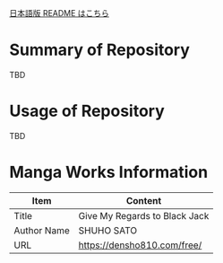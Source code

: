 [日本語版 README はこちら](README-ja.md)

# Summary of Repository

TBD

# Usage of Repository

TBD

# Manga Works Information

| Item | Content |
| ---- | ---- |
| Title | Give My Regards to Black Jack |
| Author Name | SHUHO SATO |
| URL | https://densho810.com/free/ |